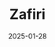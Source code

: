---  
layout: startup_page  
title: "Zafiri"  
id: "zafiri.com"  
permalink: "/zafirizafiri.com01282025/"  
website: "https://www.zafiri.com/"  
funding_round: "Strategic Investment"  
funding_amount: "$10M"  
investors: "The Rockefeller Foundation, AfDB, IFC, International Development Association"  
about: "Zafiri, a distributed renewable energy (DRE) investment company led by the International Finance Corporation (IFC), aims to provide equity financing to scale Africa's private sector-led DRE sector. The company will focus on impact, enabling over 30 million people to receive clean energy access by 2030. Zafiri will provide funding for mini- and metro-grids, solar home systems, and other DRE projects."  
markets: "Renewable Energy, Infrastructure, Wellness and Fitness Services"  
hq: "London, England, United Kingdom"  
founded_year: ""  
linkedin: "https://www.linkedin.com/company/zafiri"  
twitter: ""  
instagram: ""  
facebook: ""  
crunchbase: ""  
pitchbook: ""  

date_display: "28-Jan-2025"  
date: "2025-01-28"

# SEO Optimization  
meta_title: "Zafiri - Strategic Investment Funding ($10M)"  
meta_description: "Zafiri, Zafiri, a distributed renewable energy (DRE) investment company led by the International Finance Corporation (IFC), aims to provide equity financing t..."  
meta_keywords: "Zafiri, Renewable Energy, Infrastructure, Wellness and Fitness Services, Strategic Investment funding"  
canonical_url: "https://startup.projectstartups.com/zafirizafiri.com01282025/"  
---
